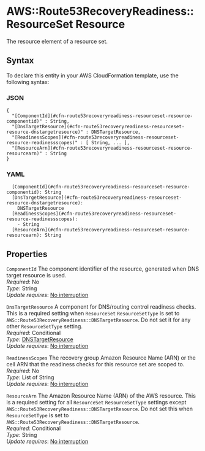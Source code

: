 # AWS::Route53RecoveryReadiness::ResourceSet Resource<a name="aws-properties-route53recoveryreadiness-resourceset-resource"></a>

The resource element of a resource set\.

## Syntax<a name="aws-properties-route53recoveryreadiness-resourceset-resource-syntax"></a>

To declare this entity in your AWS CloudFormation template, use the following syntax:

### JSON<a name="aws-properties-route53recoveryreadiness-resourceset-resource-syntax.json"></a>

```
{
  "[ComponentId](#cfn-route53recoveryreadiness-resourceset-resource-componentid)" : String,
  "[DnsTargetResource](#cfn-route53recoveryreadiness-resourceset-resource-dnstargetresource)" : DNSTargetResource,
  "[ReadinessScopes](#cfn-route53recoveryreadiness-resourceset-resource-readinessscopes)" : [ String, ... ],
  "[ResourceArn](#cfn-route53recoveryreadiness-resourceset-resource-resourcearn)" : String
}
```

### YAML<a name="aws-properties-route53recoveryreadiness-resourceset-resource-syntax.yaml"></a>

```
  [ComponentId](#cfn-route53recoveryreadiness-resourceset-resource-componentid): String
  [DnsTargetResource](#cfn-route53recoveryreadiness-resourceset-resource-dnstargetresource): 
    DNSTargetResource
  [ReadinessScopes](#cfn-route53recoveryreadiness-resourceset-resource-readinessscopes): 
    - String
  [ResourceArn](#cfn-route53recoveryreadiness-resourceset-resource-resourcearn): String
```

## Properties<a name="aws-properties-route53recoveryreadiness-resourceset-resource-properties"></a>

`ComponentId`  <a name="cfn-route53recoveryreadiness-resourceset-resource-componentid"></a>
The component identifier of the resource, generated when DNS target resource is used\.  
*Required*: No  
*Type*: String  
*Update requires*: [No interruption](https://docs.aws.amazon.com/AWSCloudFormation/latest/UserGuide/using-cfn-updating-stacks-update-behaviors.html#update-no-interrupt)

`DnsTargetResource`  <a name="cfn-route53recoveryreadiness-resourceset-resource-dnstargetresource"></a>
A component for DNS/routing control readiness checks\. This is a required setting when `ResourceSet` `ResourceSetType` is set to `AWS::Route53RecoveryReadiness::DNSTargetResource`\. Do not set it for any other `ResourceSetType` setting\.   
*Required*: Conditional  
*Type*: [DNSTargetResource](aws-properties-route53recoveryreadiness-resourceset-dnstargetresource.md)  
*Update requires*: [No interruption](https://docs.aws.amazon.com/AWSCloudFormation/latest/UserGuide/using-cfn-updating-stacks-update-behaviors.html#update-no-interrupt)

`ReadinessScopes`  <a name="cfn-route53recoveryreadiness-resourceset-resource-readinessscopes"></a>
The recovery group Amazon Resource Name \(ARN\) or the cell ARN that the readiness checks for this resource set are scoped to\.  
*Required*: No  
*Type*: List of String  
*Update requires*: [No interruption](https://docs.aws.amazon.com/AWSCloudFormation/latest/UserGuide/using-cfn-updating-stacks-update-behaviors.html#update-no-interrupt)

`ResourceArn`  <a name="cfn-route53recoveryreadiness-resourceset-resource-resourcearn"></a>
The Amazon Resource Name \(ARN\) of the AWS resource\. This is a required setting for all `ResourceSet` `ResourceSetType` settings except `AWS::Route53RecoveryReadiness::DNSTargetResource`\. Do not set this when `ResourceSetType` is set to `AWS::Route53RecoveryReadiness::DNSTargetResource`\.   
*Required*: Conditional  
*Type*: String  
*Update requires*: [No interruption](https://docs.aws.amazon.com/AWSCloudFormation/latest/UserGuide/using-cfn-updating-stacks-update-behaviors.html#update-no-interrupt)